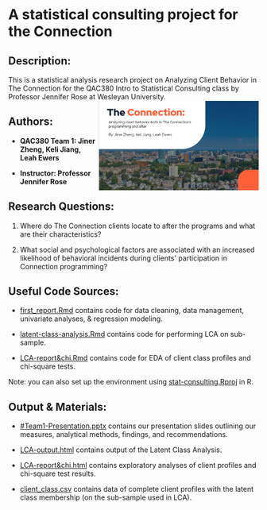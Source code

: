 # A statistical consulting project for the Connection

## Description:

This is a statistical analysis research project on Analyzing Client Behavior in The Connection for the QAC380 Intro to Statistical Consulting class by Professor Jennifer Rose at Wesleyan University. <img src="connection.png" align="right" height="180"/>

## Authors:

-   **QAC380 Team 1: Jiner Zheng, Keli Jiang, Leah Ewers**

-   **Instructor: Professor Jennifer Rose**

## Research Questions:

1.  Where do The Connection clients locate to after the programs and what are their characteristics?

2.  What social and psychological factors are associated with an increased likelihood of behavioral incidents during clients' participation in Connection programming?

## Useful Code Sources:

-   [first_report.Rmd](https://github.com/Cyanjiner/stat-consulting/blob/main/first_report.Rmd) contains code for data cleaning, data management, univariate analyses, & regression modeling.

-   [latent-class-analysis.Rmd](https://github.com/Cyanjiner/stat-consulting/blob/main/latent-class-analysis.Rmd) contains code for performing LCA on sub-sample.

-   [LCA-report&chi.Rmd](https://github.com/Cyanjiner/stat-consulting/blob/main/LCA-report&chi.Rmd) contains code for EDA of client class profiles and chi-square tests.

Note: you can also set up the environment using [stat-consulting.Rproj](https://github.com/Cyanjiner/stat-consulting/blob/main/stat-consulting.Rproj) in R.

## Output & Materials:

-   [#Team1-Presentation.pptx](https://github.com/Cyanjiner/stat-consulting/blob/main/%23Team1-Presentation.pptx) contains our presentation slides outlining our measures, analytical methods, findings, and recommendations.

-   [LCA-output.html](https://github.com/Cyanjiner/stat-consulting/blob/main/LCA-output.html) contains output of the Latent Class Analysis.

-   [LCA-report&chi.html](https://github.com/Cyanjiner/stat-consulting/blob/main/LCA-report-chi.html) contains exploratory analyses of client profiles and chi-square test results.

-   [client_class.csv](https://github.com/Cyanjiner/stat-consulting/blob/main/client_class.csv) contains data of complete client profiles with the latent class membership (on the sub-sample used in LCA).
